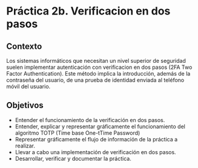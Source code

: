 # Práctica 2b. Verificacion en dos pasos

## Contexto
Los sistemas informáticos que necesitan un nivel superior de seguridad suelen implementar autenticación con verificacion en dos pasos (2FA Two Factor Authentication). Este método implica la introducción, además de la contraseña del usuario, de una prueba de identidad enviada al teléfono móvil del usuario.

## Objetivos
* Entender el funcionamiento de la verificación en dos pasos.
* Entender, explicar y representar gráficamente el funcionamiento del algoritmo TOTP (Time base One-tTime Password)
* Representar gráficamente el flujo de información de la práctica a realizar.
* Llevar a cabo una implementación de verificación en dos pasos.
* Desarrollar, verificar y documentar la práctica.